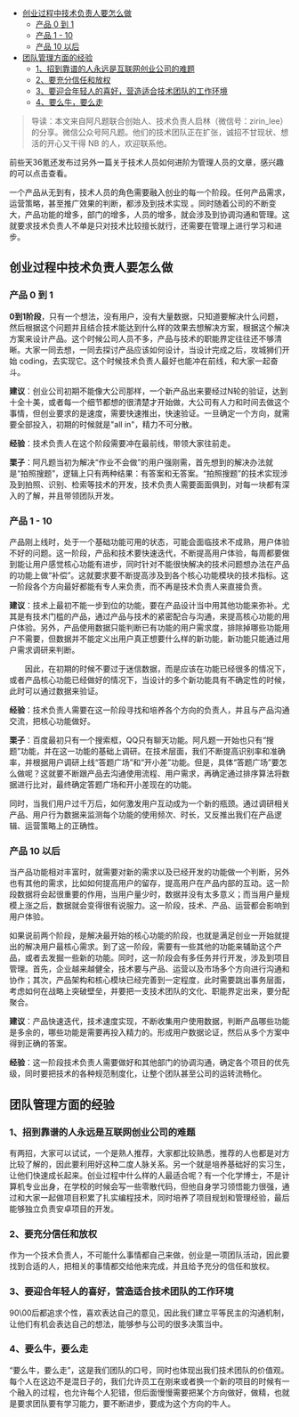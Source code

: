 

- [创业过程中技术负责人要怎么做](#创业过程中技术负责人要怎么做)
    - [产品 0 到 1](#产品-0-到-1)
    - [产品 1 - 10](#产品-1---10)
    - [产品 10 以后](#产品-10-以后)
- [团队管理方面的经验](#团队管理方面的经验)
    - [1、招到靠谱的人永远是互联网创业公司的难题](#1招到靠谱的人永远是互联网创业公司的难题)
    - [2、要充分信任和放权](#2要充分信任和放权)
    - [3、要迎合年轻人的喜好，营造适合技术团队的工作环境](#3要迎合年轻人的喜好营造适合技术团队的工作环境)
    - [4、要么牛，要么走](#4要么牛要么走)


> 导读：本文来自阿凡题联合创始人、技术负责人启林（微信号：zirin_lee）的分享。微信公众号阿凡题。他们的技术团队正在扩张，诚招不甘现状、想活的开心又干得 NB 的人，欢迎联系他。

前些天36氪还发布过另外一篇关于技术人员如何进阶为管理人员的文章，感兴趣的可以点击查看。

一个产品从无到有，技术人员的角色需要融入创业的每一个阶段。任何产品需求，运营策略，甚至推广效果的判断，都涉及到技术实现 。同时随着公司的不断变大，产品功能的增多，部门的增多，人员的增多，就会涉及到协调沟通和管理。这就要求技术负责人不单是只对技术比较擅长就行，还需要在管理上进行学习和进步。

## 创业过程中技术负责人要怎么做

### 产品 0 到 1

**0到1阶段**，只有一个想法，没有用户，没有大量数据，只知道要解决什么问题，然后根据这个问题并且结合技术能达到什么样的效果去想解决方案，根据这个解决方案来设计产品。这个时候公司人员不多，产品与技术的职能界定往往还不够清晰。大家一同去想，一同去探讨产品应该如何设计，当设计完成之后，攻城狮们开始 coding，去实现它。这个时候技术负责人最好也能冲在前线，和大家一起奋斗。

**建议**：创业公司初期不能像大公司那样，一个新产品出来要经过N轮的验证，达到十全十美，或者每一个细节都想的很清楚才开始做，大公司有人力和时间去做这个事情，但创业要求的是速度，需要快速推出，快速验证。一旦确定一个方向，就需要全部投入，初期的时候就是"all in"，精力不可分散。

**经验**：技术负责人在这个阶段需要冲在最前线，带领大家往前走。

**栗子**：阿凡题当初为解决“作业不会做”的用户强刚需，首先想到的解决办法就是“拍照搜题”，逻辑上只有两种结果：有答案和无答案。“拍照搜题”的技术实现涉及到拍照、识别、检索等技术的开发，技术负责人需要面面俱到，对每一块都有深入的了解，并且带领团队开发。

### 产品 1 - 10

产品刚上线时，处于一个基础功能可用的状态，可能会面临技术不成熟，用户体验不好的问题。这一阶段，产品和技术要快速迭代，不断提高用户体验，每周都要做到能让用户感觉核心功能有进步，同时针对不能很快解决的技术问题想办法在产品的功能上做“补偿”。这就要求要不断提高涉及到各个核心功能模块的技术指标。这一阶段各个方向最好都能有专人来负责，而不再是技术负责人来直接负责。

**建议**：技术上最初不能一步到位的功能，要在产品设计当中用其他功能来弥补。尤其是有技术门槛的产品，通过产品与技术的紧密配合与沟通，来提高核心功能的用户体验。另外，产品使用数据只能判断已有功能的用户需求度，排除掉哪些功能用户不需要，但数据并不能定义出用户真正想要什么样的新功能，新功能只能通过用户需求调研来判断。

　　因此，在初期的时候不要过于迷信数据，而是应该在功能已经很多的情况下，或者产品核心功能已经做好的情况下，当设计的多个新功能具有不确定性的时候，此时可以通过数据来验证。

**经验**：技术负责人需要在这一阶段寻找和培养各个方向的负责人，并且与产品沟通交流，把核心功能做好。

**栗子**：百度最初只有一个搜索框，QQ只有聊天功能。阿凡题一开始也只有“搜题”功能，并在这一功能的基础上调研。在技术层面，我们不断提高识别率和准确率，并根据用户调研上线“答题广场”和“开小差”功能。但是，具体“答题广场”要怎么做呢？这就要不断跟产品去沟通使用流程、用户需求，再确定通过排序算法将数据进行比对，最终确定答题广场和开小差现在的功能。

同时，当我们用户过千万后，如何激发用户互动成为一个新的瓶颈。通过调研相关产品、用户行为数据来监测每个功能的使用频次、时长，又反推出我们在产品逻辑、运营策略上的正确性。

### 产品 10 以后

当产品功能相对丰富时，就需要对新的需求以及已经开发的功能做一个判断，另外也有其他的需求，比如如何提高用户的留存，提高用户在产品内部的互动。这一阶段数据将会起很重要的作用，当用户量少时，数据并没有太多意义；而当用户量规模上涨之后，数据就会变得很有说服力。这一阶段，技术、产品、运营都会影响到用户体验。

如果说前两个阶段，是解决最开始的核心功能的阶段，也就是满足创业一开始就提出的解决用户最核心需求。到了这一阶段，需要有一些其他的功能来辅助这个产品，或者去发掘一些新的功能。同时，这一阶段会有多任务并行开发，涉及到项目管理。首先，企业越来越健全，技术要与产品、运营以及市场多个方向进行沟通和协作；其次，产品架构和核心模块已经完善到一定程度，此时需要跳出事务层面，考虑如何在战略上突破壁垒，并要把一支技术团队的文化、职能界定出来，要分配聚合。

**建议**：产品快速迭代，技术速度实现，不断收集用户使用数据，判断产品哪些功能是多余的，哪些功能是需要再投入精力的。形成用户数据论证，然后从多个方案中得到正确的答案。

**经验**：这一阶段技术负责人需要做好和其他部门的协调沟通，确定各个项目的优先级，同时要把技术的各种规范制度化，让整个团队甚至公司的运转流畅化。

## 团队管理方面的经验

### 1、招到靠谱的人永远是互联网创业公司的难题

有两招，大家可以试试，一个是熟人推荐，大家都比较熟悉，推荐的人也都是对方比较了解的，因此要利用好这种二度人脉关系。另一个就是培养基础好的实习生，让他们快速成长起来。创业过程中什么样的人最适合呢？有一个化学博士，不是计算机专业出身，在学校的时候会写一些零散代码，但他自身学习领悟能力很强，通过和大家一起做项目积累了扎实编程技术，同时培养了项目规划和管理经验，最后能够独立负责安卓项目的开发。

### 2、要充分信任和放权

作为一个技术负责人，不可能什么事情都自己来做，创业是一项团队活动，因此要找到合适的人，把相关的事情都交给他来完成，并且给予充分的信任和放权。

### 3、要迎合年轻人的喜好，营造适合技术团队的工作环境

90\00后都追求个性，喜欢表达自己的意见，因此我们建立平等民主的沟通机制，让他们有机会表达自己的想法，能够参与公司的很多决策当中。

### 4、要么牛，要么走

“要么牛，要么走”，这是我们团队的口号，同时也体现出我们技术团队的价值观。每个人在这边不是混日子的，我们允许员工在刚来或者换一个新的项目的时候有一个融入的过程，也允许每个人犯错，但后面慢慢需要把某个方向做好，做精，也就是要求团队要有学习能力，要不断进步，要成为这个方向的牛人。
